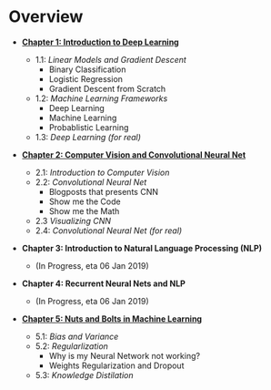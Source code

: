 
# Overview

- [**Chapter 1: Introduction to Deep Learning**](https://github.com/datasciencesg/workshops/tree/master/LearnItYourself/Beginners/Chapter1.md)
  - 1.1: *Linear Models and Gradient Descent*
    - Binary Classification
    - Logistic Regression
    - Gradient Descent from Scratch
  - 1.2: *Machine Learning Frameworks*
    - Deep Learning
    - Machine Learning
    - Probablistic Learning
  - 1.3: *Deep Learning (for real)*

- [**Chapter 2: Computer Vision and Convolutional Neural Net**](https://github.com/datasciencesg/workshops/tree/master/LearnItYourself/Beginners/Chapter1.md)
  - 2.1: *Introduction to Computer Vision*
  - 2.2: *Convolutional Neural Net*
    - Blogposts that presents CNN
    - Show me the Code
    - Show me the Math
  - 2.3 *Visualizing CNN*
  - 2.4: *Convolutional Neural Net (for real)*
  
  
- **Chapter 3: Introduction to Natural Language Processing (NLP)** 
  - (In Progress, eta 06 Jan 2019)
 
 
- **Chapter 4: Recurrent Neural Nets and NLP** 
  - (In Progress, eta 06 Jan 2019)
 
 
- [**Chapter 5: Nuts and Bolts in Machine Learning**](https://github.com/datasciencesg/workshops/tree/master/LearnItYourself/Beginners/Chapter5.md)
  - 5.1: *Bias and Variance*
  - 5.2: *Regularlization*
    - Why is my Neural Network not working?
    - Weights Regularization and Dropout
  - 5.3: *Knowledge Distilation*

